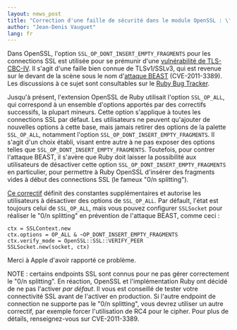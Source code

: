 ```yaml
---
layout: news_post
title: "Correction d'une faille de sécurité dans le module OpenSSL : \"0/n splitting\" comme mesure préventive contre l'attaque TLS BEAST."
author: "Jean-Denis Vauguet"
lang: fr
---
```


Dans OpenSSL, l\'option `SSL_OP_DONT_INSERT_EMPTY_FRAGMENTS` pour les
connections SSL est utilisée pour se prémunir d\'une [vulnérabilité de
TLS-CBC-IV][1]. Il s\'agit d\'une faille bien connue de TLSv1/SSLv3, qui
est revenue sur le devant de la scène sous le nom d\'[attaque BEAST][2]
(CVE-2011-3389). Les discussions à ce sujet sont consultables sur le
[Ruby Bug Tracker][3].

Jusqu\'à présent, l\'extension OpenSSL de Ruby utilisait l\'option
`SSL_OP_ALL`, qui correspond à un ensemble d\'options apportés par des
correctifs successifs, la plupart mineurs. Cette option s\'applique à
toutes les connections SSL par défaut. Les utilisateurs ne peuvent
qu\'ajouter de nouvelles options à cette base, mais jamais retirer des
options de la palette `SSL_OP_ALL`, notamment l\'option
`SSL_OP_DONT_INSERT_EMPTY_FRAGMENTS`. Il s\'agit d\'un choix établi,
visant entre autre à ne pas exposer des options telles que
`SSL_OP_DONT_INSERT_EMPTY_FRAGMENTS`. Toutefois, pour contrer l\'attaque
BEAST, il s\'avère que Ruby doit laisser la possibilité aux utilisateurs
de désactiver cette option `SSL_OP_DONT_INSERT_EMPTY_FRAGMENTS` en
particulier, pour permettre à Ruby OpenSSL d\'insérer des fragments
vides à début des connections SSL (le fameux \"0/n splitting\").

[Ce correctif][4] définit des constantes supplémentaires et autorise les
utilisateurs à désactiver des options de `SSL_OP_ALL`. Par défault,
l\'état est toujours celui de `SSL_OP_ALL`, mais vous pouvez configurer
`SSLSocket` pour réaliser le \"0/n splitting\" en prévention de
l\'attaque BEAST, comme ceci :

    ctx = SSLContext.new
    ctx.options = OP_ALL & ~OP_DONT_INSERT_EMPTY_FRAGMENTS
    ctx.verify_mode = OpenSSL::SSL::VERIFY_PEER
    SSLSocket.new(socket, ctx)

Merci à Apple d\'avoir rapporté ce problème.

NOTE : certains endpoints SSL sont connus pour ne pas gérer correctement
le \"0/n splitting\". En réaction, OpenSSL et l\'implémentation Ruby ont
décidé de ne pas l\'activer *par défaut*. Il vous est conseillé de
tester votre connectivité SSL avant de l\'activer en production. Si
l\'autre endpoint de connection ne supporte pas le \"0/n splitting\",
vous devrez utiliser un autre correctif, par exemple forcer
l\'utilisation de RC4 pour le cipher. Pour plus de détails,
renseignez-vous sur CVE-2011-3389.



[1]: http://www.openssl.org/~bodo/tls-cbc.txt 
[2]: http://web.nvd.nist.gov/view/vuln/detail?vulnId=CVE-2011-3389 
[3]: https://bugs.ruby-lang.org/5353 
[4]: http://mla.n-z.jp/?ruby-talk=393484 

